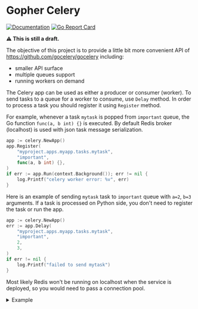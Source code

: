 # Gopher Celery

[![Documentation](https://godoc.org/github.com/marselester/gopher-celery?status.svg)](https://pkg.go.dev/github.com/marselester/gopher-celery)
[![Go Report Card](https://goreportcard.com/badge/github.com/marselester/gopher-celery)](https://goreportcard.com/report/github.com/marselester/gopher-celery)

**⚠️ This is still a draft.**

The objective of this project is to provide
a little bit more convenient API of https://github.com/gocelery/gocelery including:

- smaller API surface
- multiple queues support
- running workers on demand

The Celery app can be used as either a producer or consumer (worker).
To send tasks to a queue for a worker to consume, use `Delay` method.
In order to process a task you should register it using `Register` method.

For example, whenever a task `mytask` is popped from `important` queue,
the Go function `func(a, b int) {}` is executed.
By default Redis broker (localhost) is used with json task message serialization.

```go
app := celery.NewApp()
app.Register(
	"myproject.apps.myapp.tasks.mytask",
	"important",
	func(a, b int) {},
)
if err := app.Run(context.Background()); err != nil {
	log.Printf("celery worker error: %v", err)
}
```

Here is an example of sending `mytask` task to `important` queue with `a=2`, `b=3` arguments.
If a task is processed on Python side,
you don't need to register the task or run the app.

```go
app := celery.NewApp()
err := app.Delay(
	"myproject.apps.myapp.tasks.mytask",
	"important",
	2,
	3,
)
if err != nil {
	log.Printf("failed to send mytask")
}
```

Most likely Redis won't be running on localhost when the service is deployed,
so you would need to pass a connection pool.

<details>

<summary>Example</summary>

```go
package main

import (
	"context"
	"os"
	"time"

	"github.com/go-kit/log"
	"github.com/go-kit/log/level"
	"github.com/gomodule/redigo/redis"
	celery "github.com/marselester/gopher-celery"
)

func main() {
	logger := log.NewJSONLogger(log.NewSyncWriter(os.Stderr))

	pool := redis.Pool{
		Dial: func() (redis.Conn, error) {
			c, err := redis.DialURL(
				"redis://my-redis",
				redis.DialConnectTimeout(5*time.Second),
			)
			if err != nil {
				level.Error(logger).Log("msg", "Redis dial failed", "err", err)
			}
			return c, err
		},
		// Check the health of an idle connection before using.
		TestOnBorrow: func(c redis.Conn, t time.Time) error {
			_, err := c.Do("PING")
			return err
		},
		// Maximum number of idle connections in the pool.
		MaxIdle: 3,
		// Close connections after remaining idle for given duration.
		IdleTimeout: 5 * time.Minute,
	}
	c := pool.Get()
	if _, err := c.Do("PING"); err != nil {
		level.Error(logger).Log("msg", "Redis connection failed", "err", err)
		return
	}
	c.Close()

	app := celery.NewApp(
		celery.WithRedisBroker(&pool),
		celery.WithLogger(logger),
		celery.WithMaxWorkers(celery.DefaultMaxWorkers),
	)
	// Use the app...
}
```

</details>
